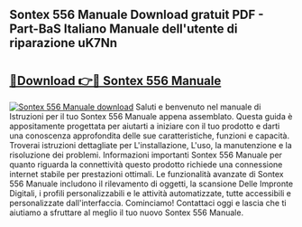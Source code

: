 ## Sontex 556 Manuale Download gratuit PDF - Part-BaS Italiano Manuale dell'utente di riparazione uK7Nn

# <h2><a href="http://dffwli.blite.top/?on=Sontex+556+Manuale">🔗Download 👉🔴 Sontex 556 Manuale</a></h2>

[![Sontex 556 Manuale download](https://i.imgur.com/lujVjoI.png)](http://dffwli.blite.top/?on=Sontex+556+Manuale)
Saluti e benvenuto nel manuale di Istruzioni per il tuo Sontex 556 Manuale appena assemblato. Questa guida è appositamente progettata per aiutarti a iniziare con il tuo prodotto e darti una conoscenza approfondita delle sue caratteristiche, funzioni e capacità. Troverai istruzioni dettagliate per L'installazione, L'uso, la manutenzione e la risoluzione dei problemi. Informazioni importanti Sontex 556 Manuale per quanto riguarda la connettività questo prodotto richiede una connessione internet stabile per prestazioni ottimali. Le funzionalità avanzate di Sontex 556 Manuale includono il rilevamento di oggetti, la scansione Delle Impronte Digitali, i profili personalizzabili e le attività automatizzate, tutte accessibili e personalizzate dall'interfaccia. Cominciamo! Contattaci oggi e lascia che ti aiutiamo a sfruttare al meglio il tuo nuovo Sontex 556 Manuale.
